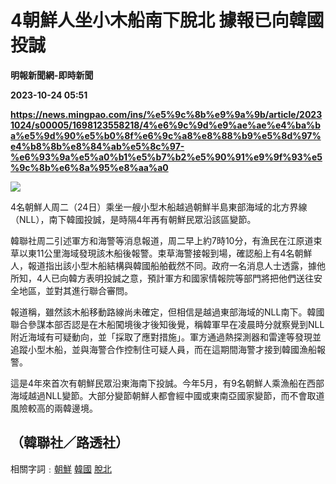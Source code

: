 # 4朝鮮人坐小木船南下脫北 據報已向韓國投誠
**明報新聞網-即時新聞**

**2023-10-24 05:51**

**https://news.mingpao.com/ins/%e5%9c%8b%e9%9a%9b/article/20231024/s00005/1698123558218/4%e6%9c%9d%e9%ae%ae%e4%ba%ba%e5%9d%90%e5%b0%8f%e6%9c%a8%e8%88%b9%e5%8d%97%e4%b8%8b%e8%84%ab%e5%8c%97-%e6%93%9a%e5%a0%b1%e5%b7%b2%e5%90%91%e9%9f%93%e5%9c%8b%e6%8a%95%e8%aa%a0**

![](https://fs.mingpao.com/ins/20231024/s00005/c0883c35fe50c01308748deecc7b2620.jpg)

4名朝鮮人周二（24日）乘坐一艘小型木船越過朝鮮半島東部海域的北方界線（NLL），南下韓國投誠，是時隔4年再有朝鮮民眾沿該區變節。

韓聯社周二引述軍方和海警等消息報道，周二早上約7時10分，有漁民在江原道束草以東11公里海域發現該木船後報警。束草海警接報到場，確認船上有4名朝鮮人，報道指出該小型木船結構與韓國船舶截然不同。政府一名消息人士透露，據他所知，4人已向韓方表明投誠之意，預計軍方和國家情報院等部門將把他們送往安全地區，並對其進行聯合審問。

報道稱，雖然該木船移動路線尚未確定，但相信是越過東部海域的NLL南下。韓國聯合參謀本部否認是在木船闖境後才後知後覺，稱韓軍早在凌晨時分就察覺到NLL附近海域有可疑動向，並「採取了應對措施」。軍方通過熱探測器和雷達等發現並追蹤小型木船，並與海警合作控制住可疑人員，而在這期間海警才接到韓國漁船報警。

這是4年來首次有朝鮮民眾沿東海南下投誠。今年5月，有9名朝鮮人乘漁船在西部海域越過NLL變節。大部分變節朝鮮人都會經中國或東南亞國家變節，而不會取道風險較高的兩韓邊境。

（韓聯社／路透社）
---------

相關字詞﹕[朝鮮](https://news.mingpao.com/ins/%e5%9c%8b%e9%9a%9b/article/20231024/s00005/php/search2.php?pnssection=all&inssection=all&searchtype=A&keywords=%E6%9C%9D%E9%AE%AE) [韓國](https://news.mingpao.com/ins/%e5%9c%8b%e9%9a%9b/article/20231024/s00005/php/search2.php?pnssection=all&inssection=all&searchtype=A&keywords=%E9%9F%93%E5%9C%8B) [脫北](https://news.mingpao.com/ins/%e5%9c%8b%e9%9a%9b/article/20231024/s00005/php/search2.php?pnssection=all&inssection=all&searchtype=A&keywords=%E8%84%AB%E5%8C%97)